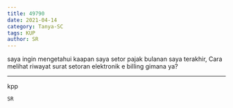 ```yaml
---
title: 49790
date: 2021-04-14
category: Tanya-SC
tags: KUP
author: SR
---
```


saya ingin mengetahui kaapan saya setor pajak bulanan saya terakhir, Cara melihat riwayat surat setoran elektronik e billing gimana ya?

---

kpp

`SR`
